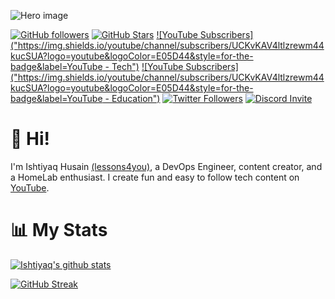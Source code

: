 
![Hero image]()

[![GitHub followers](https://img.shields.io/github/followers/ishtiyaq?logo=GitHub&style=for-the-badge)](https://github.com/ishtiyaq)
[![GitHub Stars](https://img.shields.io/github/stars/ishtiyaq?logo=github&style=for-the-badge)](https://github.com/ishtiyaq)
[![YouTube Subscribers]("https://img.shields.io/youtube/channel/subscribers/UCKvKAV4ltlzrewm44kucSUA?logo=youtube&logoColor=E05D44&style=for-the-badge&label=YouTube - Tech")](https://www.youtube.com/c/IshtiyaqHusain?sub_confirmation=1) 
[![YouTube Subscribers]("https://img.shields.io/youtube/channel/subscribers/UCKvKAV4ltlzrewm44kucSUA?logo=youtube&logoColor=E05D44&style=for-the-badge&label=YouTube - Education")](https://www.youtube.com/c/Lessons4You?sub_confirmation=1) 
[![Twitter Followers](https://img.shields.io/twitter/follow/ishtiyaqhu?color=0E7FC0&logo=twitter&style=for-the-badge&label=Twitter)](https://twitter.com/ishtiyaqhu)
[![Discord Invite](https://img.shields.io/discord/274837179316961280?color=4A55CC&label=Discord&logo=discord&style=for-the-badge)](https://discord.gg/pfNfPfff)
<!-- [![Support me on Patreon](https://img.shields.io/endpoint.svg?url=https%3A%2F%2Fshieldsio-patreon.vercel.app%2Fapi%3Fusername%3Dishtiyaq%26type%3Dpatrons&style=for-the-badge)](https://patreon.com/ishtiyaq) -->

# 👋 Hi!

I'm Ishtiyaq Husain [(lessons4you)](https://links.ishtiyaq.com), a DevOps Engineer, content creator, and a HomeLab enthusiast.   I create fun and easy to follow tech content on [YouTube](https://www.youtube.com/c/IshtiyaqHusain?sub_confirmation=1).

# 📊 My Stats

[![Ishtiyaq's github stats](https://github-readme-stats.vercel.app/api?username=ishtiyaq&show_icons=true&count_private=true&theme=radical&hide=stars)](https://github.com/ishtiyaq)

[![GitHub Streak](https://github-readme-streak-stats.herokuapp.com/?user=ishtiyaq&theme=dark&count_private=true&theme=radical)](https://github.com/ishtiyaq)
